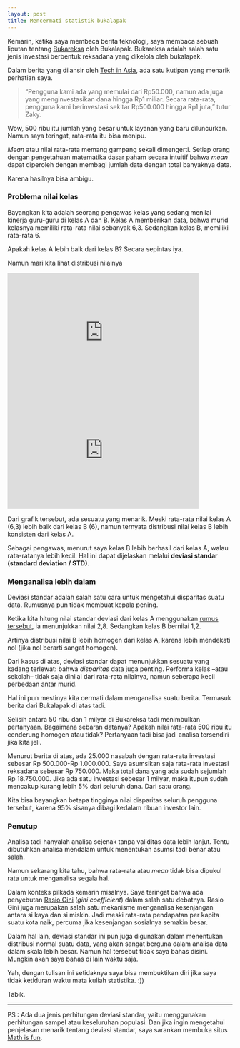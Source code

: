 ```yaml
---
layout: post
title: Mencermati statistik bukalapak
---
```


Kemarin, ketika saya membaca berita teknologi, saya membaca sebuah liputan tentang [Bukareksa](https://www.bukalapak.com/bukareksa) oleh Bukalapak. Bukareksa adalah salah satu jenis investasi berbentuk reksadana yang dikelola oleh bukalapak.

Dalam berita yang dilansir oleh [Tech in Asia](https://id.techinasia.com/alasan-bukalapak-hadirkan-berbagai-fitur-baru-di-tahun-2017), ada satu kutipan yang menarik perhatian saya.

> “Pengguna kami ada yang memulai dari Rp50.000, namun ada juga yang menginvestasikan dana hingga Rp1 miliar. Secara rata-rata, pengguna kami berinvestasi sekitar Rp500.000 hingga Rp1 juta,” tutur Zaky.

Wow, 500 ribu itu jumlah yang besar untuk layanan yang baru diluncurkan. Namun saya teringat, rata-rata itu bisa menipu.

<!-- more -->

*Mean* atau nilai rata-rata memang gampang sekali dimengerti. Setiap orang dengan pengetahuan matematika dasar paham secara intuitif bahwa *mean* dapat diperoleh dengan membagi jumlah data dengan total banyaknya data.

Karena hasilnya bisa ambigu.

### Problema nilai kelas
Bayangkan kita adalah seorang pengawas kelas yang sedang menilai kinerja guru-guru di kelas A dan B. Kelas A memberikan data, bahwa murid kelasnya memiliki rata-rata nilai sebanyak 6,3. Sedangkan kelas B, memiliki rata-rata 6.

Apakah kelas A lebih baik dari kelas B? Secara sepintas iya.

Namun mari kita lihat distribusi nilainya


<iframe width="427.76280323450146" height="264.5" seamless frameborder="0" scrolling="no" src="https://docs.google.com/spreadsheets/d/1tZyzaXiCk5aBinxawvFbd7y4Bzjzwg0bu-rwaUZX_dA/pubchart?oid=930811441&amp;format=interactive"></iframe>

<iframe width="427.76280323450146" height="264.5" seamless frameborder="0" scrolling="no" src="https://docs.google.com/spreadsheets/d/1tZyzaXiCk5aBinxawvFbd7y4Bzjzwg0bu-rwaUZX_dA/pubchart?oid=1807622046&amp;format=interactive"></iframe>

Dari grafik tersebut, ada sesuatu yang menarik. Meski rata-rata nilai kelas A (6,3) lebih baik dari kelas B (6), namun ternyata distribusi nilai kelas B lebih konsisten dari kelas A.

Sebagai pengawas, menurut saya kelas B lebih berhasil dari kelas A, walau rata-ratanya lebih kecil. Hal ini dapat dijelaskan melalui **deviasi standar (standard deviation / STD)**.

### Menganalisa lebih dalam

Deviasi standar adalah salah satu cara untuk mengetahui disparitas suatu data. Rumusnya pun tidak membuat kepala pening.

Ketika kita hitung nilai standar deviasi dari kelas A menggunakan [rumus tersebut](https://www.khanacademy.org/math/probability/data-distributions-a1/summarizing-spread-distributions/a/calculating-standard-deviation-step-by-step), ia menunjukkan nilai 2,8. Sedangkan kelas B bernilai 1,2. 

Artinya distribusi nilai B lebih homogen dari kelas A, karena lebih mendekati nol (jika nol berarti sangat homogen).

Dari kasus di atas, deviasi standar dapat menunjukkan sesuatu yang kadang terlewat: bahwa *disparitas* data juga penting. Performa kelas –atau sekolah– tidak saja dinilai dari rata-rata nilainya, namun seberapa kecil perbedaan antar murid.

Hal ini pun mestinya kita cermati dalam menganalisa suatu berita. Termasuk berita dari Bukalapak di atas tadi.

Selisih antara 50 ribu dan 1 milyar di Bukareksa tadi menimbulkan pertanyaan. Bagaimana sebaran datanya? Apakah nilai rata-rata 500 ribu itu cenderung homogen atau tidak? Pertanyaan tadi bisa jadi analisa tersendiri jika kita jeli.

Menurut berita di atas, ada 25.000 nasabah dengan rata-rata investasi sebesar Rp 500.000-Rp 1.000.000. Saya asumsikan saja rata-rata investasi reksadana sebesar Rp 750.000. Maka total dana yang ada sudah sejumlah Rp 18.750.000. Jika ada satu investasi sebesar 1 milyar, maka itupun sudah mencakup kurang lebih 5% dari seluruh dana. Dari satu orang. 

Kita bisa bayangkan betapa tingginya nilai disparitas seluruh pengguna tersebut, karena 95% sisanya dibagi kedalam ribuan investor lain.

### Penutup

Analisa tadi hanyalah analisa sejenak tanpa validitas data lebih lanjut. Tentu dibutuhkan analisa mendalam untuk menentukan asumsi tadi benar atau salah.

Namun sekarang kita tahu, bahwa rata-rata atau *mean* tidak bisa dipukul rata untuk menganalisa segala hal. 

Dalam konteks pilkada kemarin misalnya. Saya teringat bahwa ada penyebutan [Rasio Gini](http://www.investopedia.com/terms/g/gini-index.asp) (*gini coefficient*) dalam salah satu debatnya. Rasio Gini juga merupakan salah satu mekanisme menganalisa kesenjangan antara si kaya dan si miskin. Jadi meski rata-rata pendapatan per kapita suatu kota naik, percuma jika kesenjangan sosialnya semakin besar.

Dalam hal lain, deviasi standar ini pun juga digunakan dalam menentukan distribusi normal suatu data, yang akan sangat berguna dalam analisa data dalam skala lebih besar. Namun hal tersebut tidak saya bahas disini. Mungkin akan saya bahas di lain waktu saja.

Yah, dengan tulisan ini setidaknya saya bisa membuktikan diri jika saya tidak ketiduran waktu mata kuliah statistika. :))

Tabik.

---
PS : Ada dua jenis perhitungan deviasi standar, yaitu menggunakan perhitungan sampel atau keseluruhan populasi. Dan jika ingin mengetahui penjelasan menarik tentang deviasi standar, saya sarankan membuka  situs [Math is fun](https://www.mathsisfun.com/data/standard-deviation.html).
